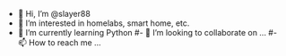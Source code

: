 - 👋 Hi, I’m @slayer88
- 👀 I’m interested in homelabs, smart home, etc.
- 🌱 I’m currently learning Python
#- 💞️ I’m looking to collaborate on ...
#- 📫 How to reach me ...

<!---
slayer88/slayer88 is a ✨ special ✨ repository because its `README.md` (this file) appears on your GitHub profile.
You can click the Preview link to take a look at your changes.
--->
